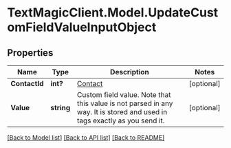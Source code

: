 # TextMagicClient.Model.UpdateCustomFieldValueInputObject
## Properties

Name | Type | Description | Notes
------------ | ------------- | ------------- | -------------
**ContactId** | **int?** | [Contact](http://docs.textmagictesting.com/tag#Contacts)  | [optional] 
**Value** | **string** | Custom field value. Note that this value is not parsed in any way. It is stored and used in tags exactly as you send it. | [optional] 

[[Back to Model list]](../README.md#documentation-for-models) [[Back to API list]](../README.md#documentation-for-api-endpoints) [[Back to README]](../README.md)

